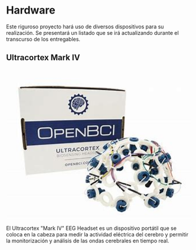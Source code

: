 # Hardware
Este riguroso proyecto hará uso de diversos dispositivos para su realización. Se presentará un listado que se irá actualizando durante el transcurso de los entregables.

## Ultracortex Mark IV

<div align="center">
<img src="download.jpg" alt="Conexion1_Bit" width="500"> 
</div>

El Ultracortex "Mark IV" EEG Headset es un dispositivo portátil que se coloca en la cabeza para medir la actividad eléctrica del cerebro y permitir la monitorización y análisis de las ondas cerebrales en tiempo real.

